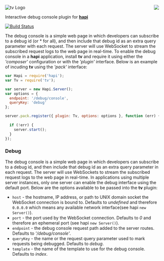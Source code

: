 <a href="https://github.com/spumko"><img src="https://raw.github.com/spumko/spumko/master/images/from.png" align="right" /></a>
![tv Logo](https://raw.github.com/spumko/tv/master/images/tv.png)

Interactive debug console plugin for [**hapi**](https://github.com/spumko/hapi)

[![Build Status](https://secure.travis-ci.org/spumko/tv.png)](http://travis-ci.org/spumko/tv)

The debug console is a simple web page in which developers can subscribe to a debug id (or * for all), and then include that
debug id as an extra query parameter with each request. The server will use WebSocket to stream the subscribed request logs to
the web page in real-time. To enable the debug console in a **hapi** application, install **tv** and require it using either the _'composer'_ configuration or with the _'plugin'_ interface.  Below is an example of incuding **tv** using the _'pack'_ interface:

```javascript
var Hapi = require('hapi');
var Tv = require('tv');

var server = new Hapi.Server();
var options = {
  endpoint: '/debug/console',
  queryKey: 'debug'
};

server.pack.register({ plugin: Tv, options: options }, function (err) {
  
  if (!err) {
    server.start();
  }
});
```


### Debug

The debug console is a simple web page in which developers can subscribe to a debug id, and then include that debug id as an extra query parameter in each
request. The server will use WebSockets to stream the subscribed request logs to the web page in real-time. In applications using multiple server instances,
only one server can enable the debug interface using the default port. Below are the options available to be passed into the **tv** plugin:

- `host` - the hostname, IP address, or path to UNIX domain socket the WebSocket connection is bound to. Defaults to _undefined_ and therefore `0.0.0.0`
   which means any available network interface(see hapi `new Server()`).
- `port` - the port used by the WebSocket connection. Defaults to _0_ and therefore an ephemeral port (see hapi `new Server()`).
- `endpoint` - the debug console request path added to the server routes. Defaults to _'/debug/console'_.
- `queryKey` - the name or the request query parameter used to mark requests being debugged. Defaults to _debug_.
- `template` - the name of the template to use for the debug console.  Defaults to _index_.
